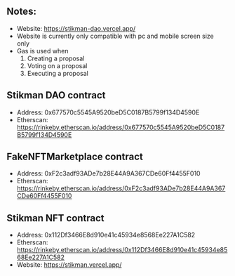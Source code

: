 ## Notes:

- Website: https://stikman-dao.vercel.app/
- Website is currently only compatible with pc and mobile screen size only
- Gas is used when
  1. Creating a proposal
  2. Voting on a proposal
  3. Executing a proposal
  
## Stikman DAO contract

- Address: 0x677570c5545A9520beD5C0187B5799f134D4590E
- Etherscan: https://rinkeby.etherscan.io/address/0x677570c5545A9520beD5C0187B5799f134D4590E

## FakeNFTMarketplace contract

- Address: 0xF2c3adf93ADe7b28E44A9A367CDe60Ff4455F010
- Etherscan: https://rinkeby.etherscan.io/address/0xF2c3adf93ADe7b28E44A9A367CDe60Ff4455F010

## Stikman NFT contract

- Address: 0x112Df3466E8d910e41c45934e8568Ee227A1C582
- Etherscan: https://rinkeby.etherscan.io/address/0x112Df3466E8d910e41c45934e8568Ee227A1C582
- Website: https://stikman.vercel.app/

